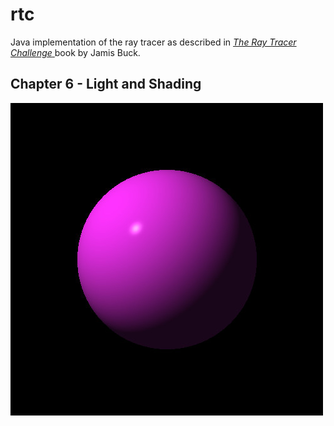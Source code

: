 # rtc
Java implementation of the ray tracer as described in <a href="https://learning.oreilly.com/library/view/the-ray-tracer/9781680506778/">*The Ray Tracer Challenge* </a>book by Jamis Buck.

## Chapter 6 - Light and Shading
![sphere](https://github.com/a93-git/rtc/blob/master/sphere.jpg)
